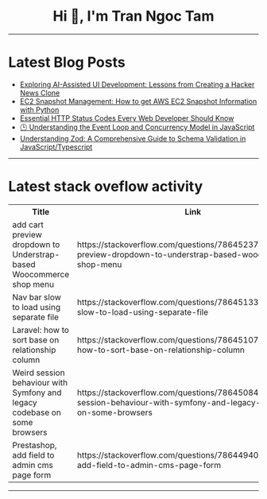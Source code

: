 <h1 align="center">Hi 👋, I'm Tran Ngoc Tam</h1>

---

# Latest Blog Posts 
<!-- BLOG-POST-LIST:START -->
- [Exploring AI-Assisted UI Development: Lessons from Creating a Hacker News Clone](https://dev.to/spencertower/exploring-ai-assisted-ui-development-lessons-from-creating-a-hacker-news-clone-1nne)
- [EC2 Snapshot Management: How to get AWS EC2 Snapshot Information with Python](https://dev.to/aws-builders/ec2-snapshot-management-how-to-get-aws-ec2-snapshot-information-with-python-753)
- [Essential HTTP Status Codes Every Web Developer Should Know](https://dev.to/vyan/essential-http-status-codes-every-web-developer-should-know-2gnd)
- [🕒 Understanding the Event Loop and Concurrency Model in JavaScript](https://dev.to/dipakahirav/understanding-the-event-loop-and-concurrency-model-in-javascript-1ml2)
- [Understanding Zod: A Comprehensive Guide to Schema Validation in JavaScript/Typescript](https://dev.to/abhilaksharora/understanding-zod-a-comprehensive-guide-to-schema-validation-in-javascripttypescript-171k)
<!-- BLOG-POST-LIST:END -->

---

# Latest stack oveflow activity
<table>
  <tr><th>Title</th><th>Link</th></tr>
  <!-- STACKOVERFLOW:START --><tr><td>add cart preview dropdown to Understrap-based Woocommerce shop menu</td><td>https://stackoverflow.com/questions/78645237/add-cart-preview-dropdown-to-understrap-based-woocommerce-shop-menu</td></tr><tr><td>Nav bar slow to load using separate file</td><td>https://stackoverflow.com/questions/78645133/nav-bar-slow-to-load-using-separate-file</td></tr><tr><td>Laravel: how to sort base on relationship column</td><td>https://stackoverflow.com/questions/78645107/laravel-how-to-sort-base-on-relationship-column</td></tr><tr><td>Weird session behaviour with Symfony and legacy codebase on some browsers</td><td>https://stackoverflow.com/questions/78645084/weird-session-behaviour-with-symfony-and-legacy-codebase-on-some-browsers</td></tr><tr><td>Prestashop, add field to admin cms page form</td><td>https://stackoverflow.com/questions/78644940/prestashop-add-field-to-admin-cms-page-form</td></tr><!-- STACKOVERFLOW:END -->
</table>

---


